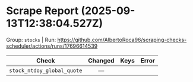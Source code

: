 # Scrape Report (2025-09-13T12:38:04.527Z)

Group: `stocks`  |  Run: https://github.com/AlbertoRoca96/scraping-checks-scheduler/actions/runs/17696614539

| Check | Changed | Keys | Error |
|---|:---:|:--|:--|
| `stock_ntdoy_global_quote` | — |  |  |

